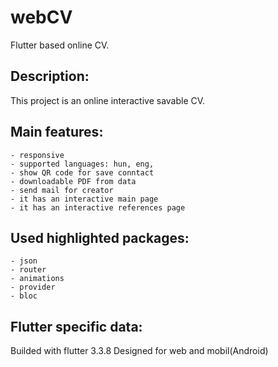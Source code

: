 # webCV

Flutter based online CV.

## Description:

This project is an online interactive savable CV.

## Main features:
    - responsive
    - supported languages: hun, eng,
    - show QR code for save conntact
    - downloadable PDF from data
    - send mail for creator
    - it has an interactive main page
    - it has an interactive references page  

## Used highlighted packages:
    - json
    - router
    - animations
    - provider
    - bloc

## Flutter specific data:

Builded with flutter 3.3.8
Designed for web and mobil(Android)
